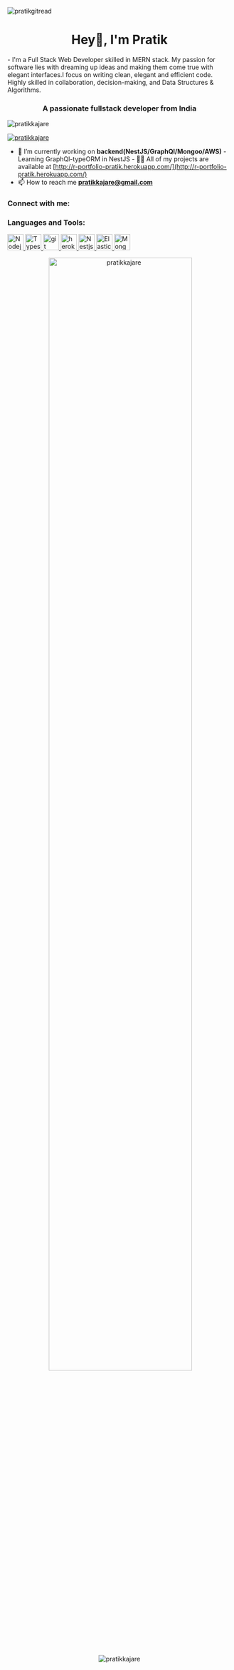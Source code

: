 ![pratikgitread](https://user-images.githubusercontent.com/75242181/174532149-4711b66d-55ce-4933-95d9-b1ade01c78c7.gif)
<h1 align="center">Hey👋, I'm Pratik</h1>
- I'm a Full Stack Web Developer skilled in MERN stack. My passion for software
lies with dreaming up ideas and making them come true with elegant interfaces.I
focus on writing clean, elegant and efficient code. Highly skilled in
collaboration, decision-making, and Data Structures & Algorithms.

<h3 align="center">A passionate fullstack developer from India</h3>

<p align="left">
  <img
    src="https://komarev.com/ghpvc/?username=pratikkajare&label=Profile%20views&color=0e75b6&style=flat"
    alt="pratikkajare" />
</p>

<p align="left">
  <a href="https://github.com/ryo-ma/github-profile-trophy"
    ><img
      src="https://github-profile-trophy.vercel.app/?username=pratikkajare"
      alt="pratikkajare"
  /></a>
</p>

- 🔭 I’m currently working on **backend(NestJS/GraphQl/Mongoo/AWS)** - Learning
GraphQl-typeORM in NestJS - 👨‍💻 All of my projects are available at
[http://r-portfolio-pratik.herokuapp.com/](http://r-portfolio-pratik.herokuapp.com/)
- 📫 How to reach me **pratikkajare@gmail.com**

<h3 align="left">Connect with me:</h3>
<p align="left"></p>

<h3 align="left">Languages and Tools:</h3>
<p align="left">
  <a href="https://nodejs.org/en/" target="_blank" rel="noreferrer">
    <img
      src="https://www.vectorlogo.zone/logos/nodejs/nodejs-icon.svg"
      alt="Nodejs"
      width="36"
      height="36" />
  </a>
  <a href="https://www.typescriptlang.org/" target="_blank" rel="noreferrer">
    <img
      src="https://www.vectorlogo.zone/logos/typescriptlang/typescriptlang-icon.svg"
      alt="Typescript"
      width="36"
      height="36" />
  </a>
  <a href="https://git-scm.com/" target="_blank" rel="noreferrer">
    <img
      src="https://www.vectorlogo.zone/logos/git-scm/git-scm-icon.svg"
      alt="git"
      width="36"
      height="36" />
  </a>
  <a href="https://heroku.com" target="_blank" rel="noreferrer">
    <img
      src="https://www.vectorlogo.zone/logos/heroku/heroku-icon.svg"
      alt="heroku"
      width="36"
      height="36" />
  </a>
  <a
    href="https://docs.nestjs.com/graphql/quick-start"
    target="_blank"
    rel="noreferrer">
    <img
      src="https://www.vectorlogo.zone/logos/nestjs/nestjs-icon.svg"
      alt="Nestjs"
      width="36"
      height="36" />
  </a>
  <a href="https://www.elastic.co/" target="_blank" rel="noreferrer">
    <img
      src="https://www.vectorlogo.zone/logos/elastic/elastic-icon.svg"
      alt="Elastic"
      width="36"
      height="36" />
  </a>
  <a href="https://www.linux.org/" target="_blank" rel="noreferrer">
    <img
      src="https://www.vectorlogo.zone/logos/mongodb/mongodb-icon.svg"
      alt="Mongo"
      width="36"
      height="36" />
  </a>
</p>
<center>
<p>
  &nbsp;<img
    align="center" width="80%"
    src="https://github-readme-stats.vercel.app/api?username=pratikkajare&show_icons=true&locale=en"
    alt="pratikkajare" />
</p>

<p>
  <img
    align="center"
    src="https://github-readme-streak-stats.herokuapp.com/?user=pratikkajare&"
    alt="pratikkajare" />
</p>
</center>
